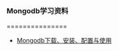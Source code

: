 ### Mongodb学习资料
 ===============

- [Mongodb下载、安装、配置与使用](https://blog.csdn.net/qq_22063697/article/details/78069787?locationNum=9&fps=1)

    
